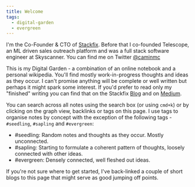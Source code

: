 ```yaml
---
title: Welcome
tags:
  - digital-garden
  - evergreen
---
```

I'm the Co-Founder & CTO of [Stackfix](https://stackfix.com). Before that I co-founded Telescope, an ML driven sales outreach platform and was a full stack software engineer at Skyscanner. You can find me on Twitter [@caminmc](https://twitter.com/intent/follow?screen_name=caminmc)

This is my Digital Garden - a combination of an online notebook and a personal wikipedia. You'll find mostly work-in-progress thoughts and ideas as they occur. I can't promise anything will be complete or well written but perhaps it might spark some interest. If you'd prefer to read only my "finished" writing you can find that on the Stackfix [Blog](https://stackfix.com/blog) and on [Medium](https://caminmccluskey.medium.com/).

You can search across all notes using the search box (or using `cmd+k`) or by clicking on the graph view, backlinks or tags on this page. I use tags to organise notes by concept with the exception of the following tags - `#seedling`,  `#sapling` and `#evergreen`:

- #seedling: Random notes and thoughts as they occur. Mostly unconnected.
- #sapling: Starting to formulate a coherent pattern of thoughts, loosely connected with other ideas.
- #evergreen: Densely connected, well fleshed out ideas.

If you're not sure where to get started, I've back-linked a couple of short blogs to this page that might serve as good jumping off points.